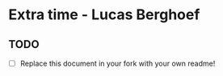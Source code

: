 # Extra time - Lucas Berghoef



## TODO

*   [ ] Replace this document in your fork with your own readme!
